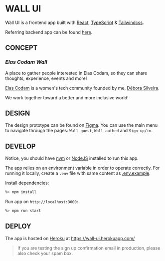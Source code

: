 # WALL UI

Wall UI is a frontend app built with [React](https://reactjs.org/), [TypeScript](https://www.typescriptlang.org/) & [Tailwindcss](https://tailwindcss.com/).

Referring backend app can be found [here](https://github.com/deboracosilveira/wall-api).

## CONCEPT
### _Elas Codam Wall_
A place to gather people interested in Elas Codam, so they can share thoughts, experience, events and more!

[Elas Codam](https://www.linkedin.com/company/elas-codam/) is a women's tech community founded by me, [Débora Silveira](https://www.linkedin.com/in/deborasilveira/).

We work together toward a better and more inclusive world!

## DESIGN
The design prototype can be found on [Figma](https://www.figma.com/file/LhOjCrlrwH7KB38funOGMj/Wall-UI). You can use the main menu to navigate through the pages: `Wall guest`, `Wall authed` and `Sign up/in`. 

## DEVELOP

Notice, you should have [nvm](https://github.com/nvm-sh/nvm) or [NodeJS](https://nodejs.org/en/) installed to run this app.

The app relies on an environment variable in order to operate correctly.
For running it locally, create a `.env` file with same content as [.env.example](.env.example).

Install dependencies:
```sh
%> npm install
```

Run app on `http://localhost:3000`:
```sh
%> npm run start
```

## DEPLOY
The app is hosted on [Heroku](https://www.heroku.com/) at https://wall-ui.herokuapp.com/
> If you are testing the sign up confirmation email in production, please also check your spam box.
